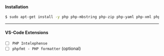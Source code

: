 
#### Installation

```bash
$ sudo apt-get install -y php php-mbstring php-zip php-yaml php-xml php-uuid php-sqlite3 php-gd php-json php-curl composer php-raphf
```


---

#### VS-Code Extensions

- [ ] `PHP Intelephense`
- [ ] `phpfmt - PHP formatter` (optional)
